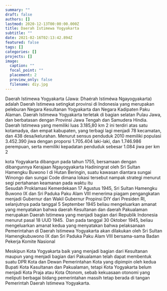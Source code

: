 ```yaml
---
summary: ""
draft: false
authors: []
lastmod: 2020-12-13T00:00:00.000Z
title: Daerah Istimewa Yogyakarta
subtitle: ""
date: 2021-02-16T02:13:42.894Z
featured: false
tags: []
categories: []
projects: []
image:
  caption: ""
  focal_point: ""
  placement: 2
  preview_only: false
  filename: diy.jpg
---
```

<!--StartFragment-->

Daerah Istimewa Yogyakarta (Jawa: Dhaérah Istiméwa Ngayogyakarta) adalah Daerah Istimewa setingkat provinsi di Indonesia yang merupakan peleburan Negara Kesultanan Yogyakarta dan Negara Kadipaten Paku Alaman. Daerah Istimewa Yogyakarta terletak di bagian selatan Pulau Jawa, dan berbatasan dengan Provinsi Jawa Tengah dan Samudera Hindia. Daerah Istimewa yang memiliki luas 3.185,80 km 2 ini terdiri atas satu kotamadya, dan empat kabupaten, yang terbagi lagi menjadi 78 kecamatan, dan 438 desa/kelurahan. Menurut sensus penduduk 2010 memiliki populasi 3.452.390 jiwa dengan proporsi 1.705.404 laki-laki, dan 1.746.986 perempuan, serta memiliki kepadatan penduduk sebesar 1.084 jiwa per km 2

<!--StartFragment-->

kota Yogyakarta dibangun pada tahun 1755, bersamaan dengan dibangunnya Kerajaan Ngayogyakarta Hadiningrat oleh Sri Sultan Hamengku Buwono I di Hutan Beringin, suatu kawasan diantara sungai Winongo dan sungai Code dimana lokasi tersebut nampak strategi menurut segi pertahanan keamanan pada waktu itu\
Sesudah Proklamasi Kemerdekaan 17 Agustus 1945, Sri Sultan Hamengku Buwono IX dan Sri Paduka Paku Alam VIII menerima piagam pengangkatan menjadi Gubernur dan Wakil Gubernur Propinsi DIY dari Presiden RI, selanjutnya pada tanggal 5 September 1945 beliau mengeluarkan amanat yang menyatakan bahwa daerah Kesultanan dan daerah Pakualaman merupakan Daerah Istimewa yang menjadi bagian dari Republik Indonesia menurut pasal 18 UUD 1945.  Dan pada tanggal 30 Oktober 1945, beliau mengeluarkan amanat kedua yang menyatakan bahwa pelaksanaan Pemerintahan di Daerah Istimewa Yogyakarta akan dilakukan oleh Sri Sultan Hamengkubuwono IX dan Sri Paduka Paku Alam VIII bersama-sama Badan Pekerja Komite Nasional

<!--StartFragment-->

Meskipun Kota Yogyakarta baik yang menjadi bagian dari Kesultanan maupun yang menjadi bagian dari Pakualaman telah dapat membentuk suatu DPR Kota dan Dewan Pemerintahan Kota yang dipimpin oleh kedua Bupati Kota Kasultanan dan Pakualaman, tetapi Kota Yogyakarta belum menjadi Kota Praja atau Kota Otonom, sebab kekuasaan otonomi yang meliputi berbagai bidang pemerintahan massih tetap berada di tangan Pemerintah Daerah Istimewa Yogyakarta.

<!--EndFragment-->

<!--EndFragment-->

<!--EndFragment-->